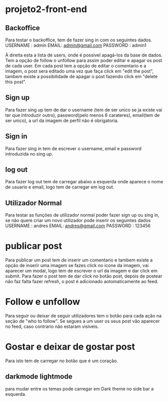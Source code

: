 # projeto2-front-end

## Backoffice

Para testar o backoffice, tem de fazer sing in com os seguintes dados.
USERNAME : admin
EMAIL: admin@gmail.com
PASSWORD : admin1

À direita esta a lista de users, onde é possivel apagá-los da base de dados.
Tem a opção de follow o unfollow para assim poder editar e apagar os post de cada user.
Em cada post tem a opção de editar o comentario e a imagem, o post sera editado uma vez que faça click em "edit the post", tambem existe a possibilidade de apagar o post fazendo click em "delete this post".


## Sign up

Para fazer sing up tem de dar o username (tem de ser unico se ja existe vai ter que introduzir outro), password(pelo menos 6 carateres), email(tem de ser unico), a url da imagem de perfil não é obrigatoria.

## Sign in

Para fazer sing in tem de escrever o username, email e password introduzida no sing up.

## log out

Para fazer log out tem de carregar abaixo a esquerda onde aparece o nome de usuario e email, logo tem de carregar em log out.

## Utilizador Normal

Para testar as funções de utilizador normal poder fazer sign up ou sing in, se não quere criar um novo utilizador pode inserir os seguintes dados
USERNAME : andres
EMAIL: andres@gmail.com
PASSWORD : 123456

# publicar post
Para publicar um post tem de inserir um comentario e tambem existe a opção de inserir uma imagem se fazes click no icone da imagem, vai aparecer um modal, logo tem de escrever o url da imagem e dar click em submit. Para fazer o post tem de dar click no botão post, depois de postear não faz falta fazer refresh, o post é adicionado aotomaticamente ao feed.

# Follow e unfollow
Para seguir ou deixar de seguir utilizadores tem o botão para cada ação na seção de "who to follow". Se segues a um user os seus post vão aparecer no feed, caso contrario não estaram visiveis. 

# Gostar e deixar de gostar post
Para isto tem de carregar no botão que é um coração.

## darkmode lightmode
para mudar entre os temas pode carregar em Dark theme no side bar a esquerda.


